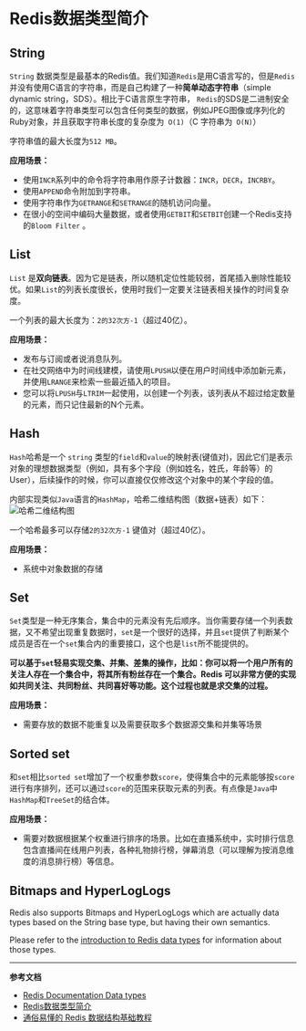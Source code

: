 # Redis数据类型简介

## String

`String` 数据类型是最基本的Redis值。我们知道`Redis`是用C语言写的，但是`Redis`并没有使用C语言的字符串，而是自己构建了一种**简单动态字符串**（simple dynamic string，SDS）。相比于C语言原生字符串，
`Redis`的SDS是二进制安全的，这意味着字符串类型可以包含任何类型的数据，例如JPEG图像或序列化的Ruby对象，并且获取字符串长度的复杂度为` O(1)`（C 字符串为` O(N)`）

字符串值的最大长度为`512 MB`。

**应用场景：** 
- 使用`INCR`系列中的命令将字符串用作原子计数器：`INCR`，`DECR`，`INCRBY`。
- 使用`APPEND`命令附加到字符串。
- 使用字符串作为`GETRANGE`和`SETRANGE`的随机访问向量。
- 在很小的空间中编码大量数据，或者使用`GETBIT`和`SETBIT`创建一个Redis支持的`Bloom Filter` 。

## List

`List` 是**双向链表**。因为它是链表，所以随机定位性能较弱，首尾插入删除性能较优。如果`List`的列表长度很长，使用时我们一定要关注链表相关操作的时间复杂度。

一个列表的最大长度为：`2的32次方-1`（超过40亿）。

**应用场景：** 
- 发布与订阅或者说消息队列。
- 在社交网络中为时间线建模，请使用`LPUSH`以便在用户时间线中添加新元素，并使用`LRANGE`来检索一些最近插入的项目。
- 您可以将`LPUSH`与`LTRIM`一起使用，以创建一个列表，该列表从不超过给定数量的元素，而只记住最新的N个元素。

## Hash

`Hash`哈希是一个 `string` 类型的`field`和`value`的映射表(键值对)，因此它们是表示对象的理想数据类型（例如，具有多个字段（例如姓名，姓氏，年龄等）的User），后续操作的时候，你可以直接仅仅修改这个对象中的某个字段的值。

内部实现类似`Java`语言的`HashMap`，哈希二维结构图（数据+链表）如下：
![哈希二维结构图](/img/hash.png)

一个哈希最多可以存储`2的32次方-1` 键值对（超过40亿）。

**应用场景：** 
- 系统中对象数据的存储

## Set

`Set`类型是一种无序集合，集合中的元素没有先后顺序。当你需要存储一个列表数据，又不希望出现重复数据时，`set`是一个很好的选择，并且`set`提供了判断某个成员是否在一个`set`集合内的重要接口，这个也是`list`所不能提供的。

**可以基于`set`轻易实现交集、并集、差集的操作，比如：你可以将一个用户所有的关注人存在一个集合中，将其所有粉丝存在一个集合。Redis 可以非常方便的实现如共同关注、共同粉丝、共同喜好等功能。这个过程也就是求交集的过程。**

**应用场景：** 
- 需要存放的数据不能重复以及需要获取多个数据源交集和并集等场景

## Sorted set

 和`set`相比`sorted set`增加了一个权重参数`score`，使得集合中的元素能够按`score`进行有序排列，还可以通过`score`的范围来获取元素的列表。有点像是`Java`中`HashMap`和`TreeSet`的结合体。

**应用场景：** 
- 需要对数据根据某个权重进行排序的场景。比如在直播系统中，实时排行信息包含直播间在线用户列表，各种礼物排行榜，弹幕消息（可以理解为按消息维度的消息排行榜）等信息。


## Bitmaps and HyperLogLogs

Redis also supports Bitmaps and HyperLogLogs which are actually data types based on the String base type, but having their own semantics.

Please refer to the [introduction to Redis data types](https://redis.io/topics/data-types-intro) for information about those types.

---

**参考文档**
- [Redis Documentation Data types](https://redis.io/topics/data-types)
- [Redis数据类型简介](https://redis.io/topics/data-types-intro)
- [通俗易懂的 Redis 数据结构基础教程](https://juejin.im/post/6844903644798664712)